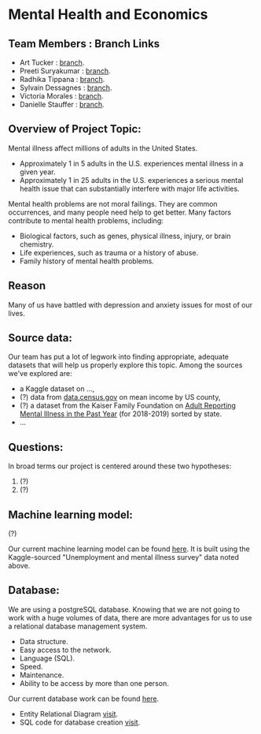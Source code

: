 # Mental Health and Economics

## Team Members : Branch Links

- Art Tucker : [branch](https://github.com/ArtTucker/mental_health_and_economics/tree/tucker_a_branch_01).
- Preeti Suryakumar : [branch](https://github.com/ArtTucker/mental_health_and_economics/tree/preeti-01).
- Radhika Tippana : [branch](https://github.com/ArtTucker/mental_health_and_economics/tree/rtippana).
- Sylvain Dessagnes : [branch](https://github.com/ArtTucker/mental_health_and_economics/tree/SylvainDessagnes).
- Victoria Morales : [branch](https://github.com/ArtTucker/mental_health_and_economics/tree/morales_v_branch).
- Danielle Stauffer : [branch](https://github.com/ArtTucker/mental_health_and_economics/tree/Stauffer_Branch).

## Overview of Project Topic:

Mental illness affect millions of adults in the United States.
- Approximately 1 in 5 adults in the U.S. experiences mental illness in a given year.
- Approximately 1 in 25 adults in the U.S. experiences a serious mental health issue that can substantially interfere with major life activities.

Mental health problems are not moral failings. They are common occurrences, and many people need help to get better. Many factors contribute to mental health problems, including:
- Biological factors, such as genes, physical illness, injury, or brain chemistry.
- Life experiences, such as trauma or a history of abuse.
- Family history of mental health problems.

## Reason
Many of us have battled with depression and anxiety issues for most of our lives.

## Source data:
Our team has put a lot of legwork into finding appropriate, adequate datasets that will help us properly explore this topic. Among the sources we've explored are:
* a Kaggle dataset on ...,
* (?) data from [data.census.gov](https://data.census.gov/cedsci/table?q=household%20income%20by%20county&tid=ACSST1Y2019.S1902&hidePreview=false) on mean income by US county,
* (?) a dataset from the Kaiser Family Foundation on [Adult Reporting Mental Illness in the Past Year](https://www.kff.org/other/state-indicator/adults-reporting-any-mental-illness-in-the-past-year/?currentTimeframe=0&sortModel=%7B%22colId%22:%22Location%22,%22sort%22:%22asc%22%7D) (for 2018-2019) sorted by state.
* ...

## Questions:
In broad terms our project is centered around these two hypotheses:
1. (?)
2. (?)

## Machine learning model:
(?)

Our current machine learning model can be found [here](https://github.com/ArtTucker/mental_health_and_economics/blob/morales_v_branch/unemployement_random_forest.ipynb). It is built using the Kaggle-sourced "Unemployment and mental illness survey" data noted above.

## Database:

We are using a postgreSQL database. Knowing that we are not going to work with a huge volumes of data, there are more advantages for us to use a relational database management system.
- Data structure.
- Easy access to the network.
- Language (SQL).
- Speed.
- Maintenance.
- Ability to be access by more than one person.

Our current database work can be found [here](https://github.com/ArtTucker/mental_health_and_economics/tree/SylvainDessagnes/Database).
* Entity Relational Diagram [visit](https://github.com/ArtTucker/mental_health_and_economics/blob/SylvainDessagnes/Database/Database_ERD.png).
* SQL code for database creation [visit](https://github.com/ArtTucker/mental_health_and_economics/blob/SylvainDessagnes/Database/Database_Creation_SQL).

